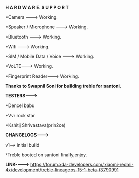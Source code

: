 **H A R D W A R E.  S U P P O R T**

*Camera --->
Working.

*Speaker / Microphone --->
Working.

*Bluetooth --->
Working.

*Wifi --->
Working.

*SIM / Mobile Data / Voice --->
Working.

*VoLTE--->
Working.

*Fingerprint Reader--->
Working.


**Thanks to Swapnil Soni for building treble for santoni.**

**TESTERS--->**

*Dencel babu

*Vvr rock star

*Kshitij Shrivastava(prin2ce)

**CHANGELOGS--->**

v1--> initial build

°Treble booted on santoni finally,enjoy.

**LINK---->**
https://forum.xda-developers.com/xiaomi-redmi-4x/development/treble-lineageos-15-1-beta-t3790991